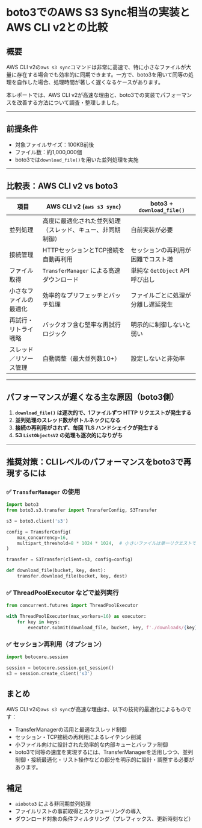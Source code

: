 # boto3でのAWS S3 Sync相当の実装とAWS CLI v2との比較

## 概要

AWS CLI v2の`aws s3 sync`コマンドは非常に高速で、特に小さなファイルが大量に存在する場合でも効率的に同期できます。一方で、boto3を用いて同等の処理を自作した場合、処理時間が著しく遅くなるケースがあります。

本レポートでは、AWS CLI v2が高速な理由と、boto3での実装でパフォーマンスを改善する方法について調査・整理しました。

---

## 前提条件

- 対象ファイルサイズ：100KB前後
- ファイル数：約1,000,000個
- boto3では`download_file()`を用いた並列処理を実施

---

## 比較表：AWS CLI v2 vs boto3

| 項目 | AWS CLI v2 (`aws s3 sync`) | boto3 + `download_file()` |
|------|-----------------------------|----------------------------|
| 並列処理 | 高度に最適化された並列処理（スレッド、キュー、非同期制御） | 自前実装が必要 |
| 接続管理 | HTTPセッションとTCP接続を自動再利用 | セッションの再利用が困難でコスト増 |
| ファイル取得 | `TransferManager` による高速ダウンロード | 単純な `GetObject` API 呼び出し |
| 小さなファイルの最適化 | 効率的なプリフェッチとバッチ処理 | ファイルごとに処理が分離し遅延発生 |
| 再試行・リトライ戦略 | バックオフ含む堅牢な再試行ロジック | 明示的に制御しないと弱い |
| スレッド／リソース管理 | 自動調整（最大並列数10+） | 設定しないと非効率 |

---

## パフォーマンスが遅くなる主な原因（boto3側）

1. **`download_file()` は逐次的で、1ファイルずつ HTTP リクエストが発生する**
2. **並列処理のスレッド数がボトルネックになる**
3. **接続の再利用がされず、毎回 TLS ハンドシェイクが発生する**
4. **S3 `ListObjectsV2` の処理も逐次的になりがち**

---

## 推奨対策：CLIレベルのパフォーマンスをboto3で再現するには

### ✅ `TransferManager` の使用

```python
import boto3
from boto3.s3.transfer import TransferConfig, S3Transfer

s3 = boto3.client('s3')

config = TransferConfig(
    max_concurrency=16,
    multipart_threshold=8 * 1024 * 1024,  # 小さいファイルは単一リクエストで
)

transfer = S3Transfer(client=s3, config=config)

def download_file(bucket, key, dest):
    transfer.download_file(bucket, key, dest)
```

### ✅ ThreadPoolExecutor などで並列実行

```python
from concurrent.futures import ThreadPoolExecutor

with ThreadPoolExecutor(max_workers=16) as executor:
    for key in keys:
        executor.submit(download_file, bucket, key, f'./downloads/{key}')
```

### ✅ セッション再利用（オプション）

```python
import botocore.session

session = botocore.session.get_session()
s3 = session.create_client('s3')
```

## まとめ

AWS CLI v2の`aws s3 sync`が高速な理由は、以下の技術的最適化によるものです：

- TransferManagerの活用と最適なスレッド制御
- セッション・TCP接続の再利用によるレイテンシ削減
- 小ファイル向けに設計された効率的な内部キューとバッファ制御
- boto3で同等の速度を実現するには、TransferManagerを活用しつつ、並列制御・接続最適化・リスト操作などの部分を明示的に設計・調整する必要があります。

## 補足

- `aioboto3` による非同期並列処理
- ファイルリストの事前取得とスケジューリングの導入
- ダウンロード対象の条件フィルタリング（プレフィックス、更新時刻など）
